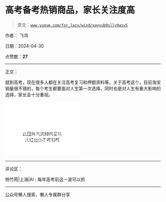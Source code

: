 # 高考备考热销商品，家长关注度高

> 原文：[`www.yuque.com/for_lazy/wind/xayvub9slly9asv5`](https://www.yuque.com/for_lazy/wind/xayvub9slly9asv5)

作者： 飞鸿

日期：2024-04-30

点赞数：**27**

* * *

正文：

就到高考，现在很多人都在关注高考复习和押题资料等，关于高考这个，目前淘宝销量很不错的，每个考生都要面对人生第一次选择，同时也是对人生有重大影响的选择，家长会十分重视。

![](img/c7d9285ff6eccbcad83c71a165d2d32b.png)

* * *

评论区：

杨竹筠|上海|AI : 每年高考前这一波可以抓

* * *

公众号懒人搜索，懒人专属群分享